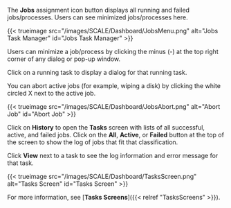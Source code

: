 &NewLine;

The **Jobs** <span class="material-icons">assignment</span> icon button displays all running and failed jobs/processes.
Users can see minimized jobs/processes here.

{{< trueimage src="/images/SCALE/Dashboard/JobsMenu.png" alt="Jobs Task Manager" id="Jobs Task Manager" >}}

Users can minimize a job/process by clicking the minus (-) at the top right corner of any dialog or pop-up window.  

Click on a running task to display a dialog for that running task.

You can abort active jobs (for example, wiping a disk) by clicking the white circled X next to the active job.

{{< trueimage src="/images/SCALE/Dashboard/JobsAbort.png" alt="Abort Job" id="Abort Job" >}}

Click on **History** to open the **Tasks** screen with lists of all successful, active, and failed jobs.
Click on the **All**, **Active**, or **Failed** button at the top of the screen to show the log of jobs that fit that classification.

Click **View** next to a task to see the log information and error message for that task.

{{< trueimage src="/images/SCALE/Dashboard/TasksScreen.png" alt="Tasks Screen" id="Tasks Screen" >}}

For more information, see [**Tasks Screens**]({{< relref "TasksScreens" >}}).
